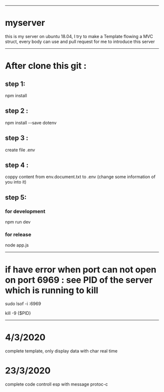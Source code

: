 ***
# myserver
this is my server on ubuntu 18.04, I try to make a Template flowing a MVC struct, every body can use and pull request for me to introduce this server

***
# After clone this git :
 ## step 1: 
 npm install 
 
 ## step 2 :
 npm install --save dotenv

 ## step 3 :
 create file .env 

 ## step 4 : 
 coppy content from env.document.txt to .env (change some information of you into it)
 
 ## step 5: 
 ### for development 
 npm run dev 
 ### for release
 node app.js
 
***
# if have error when port can not open on port 6969 : see PID of the server which is running to kill
 sudo lsof -i :6969
 
 kill -9 {$PID}
 ***
# 4/3/2020 
 complete template, only display data with char real time 
# 23/3/2020
 complete code controll esp with message protoc-c
